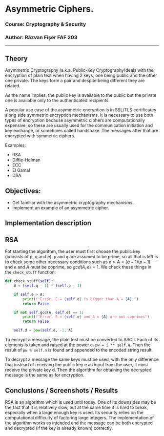 #  Asymmetric Ciphers.

### Course: Cryptography & Security
### Author: Răzvan Fișer FAF 203

----

## Theory
Asymmetric Cryptography (a.k.a. Public-Key Cryptography)deals with the encryption of plain text when having 2 keys, one being public and the other one private. The keys form a pair and despite being different they are related.

As the name implies, the public key is available to the public but the private one is available only to the authenticated recipients.

A popular use case of the asymmetric encryption is in SSL/TLS certificates along side symmetric encryption mechanisms. It is necessary to use both types of encryption because asymmetric ciphers are computationally expensive, so these are usually used for the communication initiation and key exchange, or sometimes called handshake. The messages after that are encrypted with symmetric ciphers.



Examples: <br>
- RSA
- Diffie-Helman
- ECC
- El Gamal
- DSA

## Objectives:
- Get familiar with the asymmetric cryptography mechanisms.
- Implement an example of an asymmetric cipher.

## Implementation description

## RSA  

Fot starting the algorithm, the user must first choose the 
public key (consists of p, q and e). ```p``` and ```q``` are assumed to be prime, so all that is left is to check some other necessary conditions such as $e > A = (q-1)(p-1)$ and $e$ and $A$ must be coprime, so $gcd(A, e) = 1$. We check these things in the `check_stuff` function:

```py
def check_stuff(self):
    A = (self.q - 1) * (self.p - 1)

    if self.e > A:
        print(f"Error. E = {self.e} is bigger than A = {A}.")
        return False

    if not self.gcd(A, self.e) == 1:
        print(f"Error. E = {self.e} and A = {A} are not coprimes")
        return False

    self.d = pow(self.e, -1, A)
```
To encrypt a message, the plain test must be converted to ASCII.
Each of its elements is taken and raised at the power e. 
``pw = i ** self.e``. Then the result of ``pw % self.n`` is found 
and appended to the encoded string result.


To decrypt a message the same keys must be used, with the only difference
that instead of receiving the public key e as input from the user,
it must receive the private key d. Then the algorithm for obtaining
the decrypted message is the same as for encryption.

## Conclusions / Screenshots / Results
RSA is an algorithm which is used until today. One of its downsides
may be the fact that it is relatively slow, but at the same time it
is hard to break, especially when a large enough key is used.
Its security relies on the computational difficulty of 
factoring large integers.
The implementation of the algorithm works as intended and the
message can be both encrypted and decrypted (if the key is 
already known) correctly.